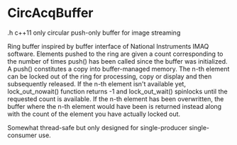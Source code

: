 # CircAcqBuffer
.h c++11 only circular push-only buffer for image streaming

Ring buffer inspired by buffer interface of National Instruments IMAQ software. Elements pushed to the ring are given a count corresponding to the number of times push() has been called since the buffer was initialized. A push() constitutes a copy into buffer-managed memory. The n-th element can be locked out of the ring for processing, copy or display and then subsequently released. If the n-th element isn't available yet, lock_out_nowait() function returns -1 and lock_out_wait() spinlocks until the requested count is available. If the n-th element has been overwritten, the buffer where the n-th element would have been is returned instead along with the count of the element you have actually locked out.

Somewhat thread-safe but only designed for single-producer single-consumer use.
